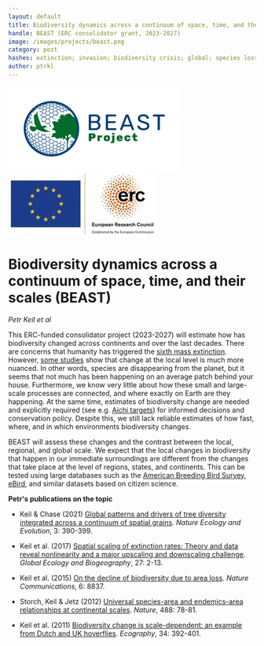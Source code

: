 ```yaml
---
layout: default
title: Biodiversity dynamics across a continuum of space, time, and their scales
handle: BEAST (ERC consolidator grant, 2023-2027)
image: /images/projects/beast.png
category: post
hashes: extinction; invasion; biodiversity crisis; global; species loss
author: ptrkl
---
```


<div class="bigspacer"></div>


<img src = "https://github.com/petrkeil/logos/raw/main/BEAST_logo/RGB/beast-project-logo-rgb.jpg" width = 350>
 <img src="/images/erc_logo.jpg" width = "300">


# Biodiversity dynamics across a continuum of space, time, and their scales (BEAST)

*Petr Keil et al*

This ERC-funded consolidator project (2023-2027) will estimate how has biodiversity changed across continents and over the last decades. There are concerns that humanity has triggered the [sixth mass extinction](https://www.nature.com/articles/nature09678). However, [some studies](https://www.science.org/doi/10.1126/science.aaw1620) show that change at the local level is much more nuanced. In other words, species are disappearing from the planet, but it seems that not much has been happening on an average patch behind your house. Furthermore, we know very little about how these small and large-scale processes are connected, and where exactly on Earth are they happening. At the same time, estimates of biodiversity change are needed and explicitly required (see e.g. [Aichi targets](https://www.cbd.int/sp/targets/)) for informed decisions and conservation policy. Despite this, we still lack reliable estimates of how fast, where, and in which environments biodiversity changes.

BEAST will assess these changes and the contrast between the local, regional, and global scale. We expect that the local changes in biodiversity that happen in our immediate surroundings are different from the changes that take place at the level of regions, states, and continents. This can be tested using large databases such as the [American Breeding Bird Survey](https://www.usgs.gov/centers/eesc/science/north-american-breeding-bird-survey), [eBird](https://ebird.org/home), and similar datasets based on citizen science.

**Petr's publications on the topic**

- Keil & Chase (2021) [Global patterns and drivers of tree diversity integrated across a continuum of spatial grains](https://petrkeil.github.io/pdfs/papers/Keil_2019_NEE.pdf). *Nature Ecology and Evolution*, 3: 390-399.

- Keil et al. (2017) [Spatial scaling of extinction rates: Theory and data reveal nonlinearity and a major upscaling and downscaling challenge](https://onlinelibrary.wiley.com/doi/pdfdirect/10.1111/geb.12669). *Global Ecology and Biogeography*, 27: 2-13.

- Keil et al. (2015) [On the decline of biodiversity due to area loss](https://petrkeil.github.io/pdfs/papers/Keil_2015_NComms.pdf). *Nature Communications*, 6: 8837.

- Storch, Keil & Jetz (2012) [Universal species-area and endemics-area relationships at continental scales](https://petrkeil.github.io/pdfs/papers/Storch_2012_Nature.pdf). *Nature*, 488: 78-81.

- Keil et al. (2011) [Biodiversity change is scale-dependent: an example from Dutch and UK hoverflies](https://onlinelibrary.wiley.com/doi/epdf/10.1111/j.1600-0587.2010.06554.x). *Ecography*, 34: 392-401.





